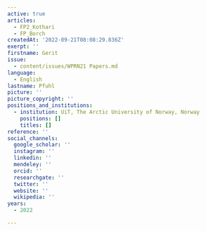 ```yaml
---
active: true
articles:
  - FP2_Kothari
  - FP_Borch
createdAt: '2022-09-21T08:08:29.836Z'
exerpt: ''
firstname: Gerit
issue:
  - content/issues/WPRN21 Papers.md
language:
  - English
lastname: Pfuhl
picture: ''
picture_copyright: ''
positions_and_institutions:
  - institution: UiT, The Arctic University of Norway, Norway
    positions: []
    titles: []
reference: ''
social_channels:
  google_scholar: ''
  instagram: ''
  linkedin: ''
  mendeley: ''
  orcid: ''
  researchgate: ''
  twitter: ''
  website: ''
  wikipedia: ''
years:
  - 2022

---
```

